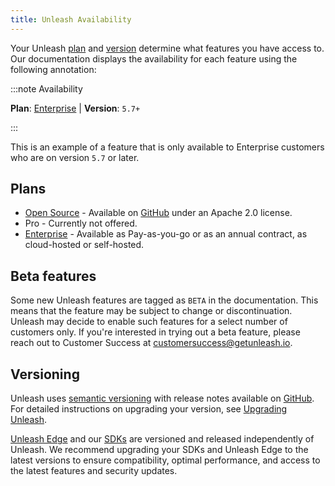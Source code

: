 ```yaml
---
title: Unleash Availability
---
```


Your Unleash [plan](#plans) and [version](#versioning) determine what features you have access to. Our documentation displays the availability for each feature using the following annotation:

:::note Availability

**Plan**: [Enterprise](https://www.getunleash.io/pricing) | **Version**: `5.7+`

:::

This is an example of a feature that is only available to Enterprise customers who are on version `5.7` or later.

## Plans

- [Open Source](https://www.getunleash.io/pricing) - Available on [GitHub](https://github.com/Unleash/unleash) under an Apache 2.0 license.
- Pro - Currently not offered.
- [Enterprise](https://www.getunleash.io/pricing) - Available as Pay-as-you-go or as an annual contract, as cloud-hosted or self-hosted.

## Beta features

Some new Unleash features are tagged as `BETA` in the documentation. This means that the feature may be subject to change or discontinuation. Unleash may decide to enable such features for a select number of customers only. If you're interested in trying out a beta feature, please reach out to Customer Success at customersuccess@getunleash.io.

## Versioning

Unleash uses [semantic versioning](https://semver.org/) with release notes available on [GitHub](https://github.com/Unleash/unleash/releases). For detailed instructions on upgrading your version, see [Upgrading Unleash](../using-unleash/deploy/upgrading-unleash).

[Unleash Edge](https://github.com/Unleash/unleash-edge) and our [SDKs](/reference/sdks) are versioned and released independently of Unleash. We recommend upgrading your SDKs and Unleash Edge to the latest versions to ensure compatibility, optimal performance, and access to the latest features and security updates.
